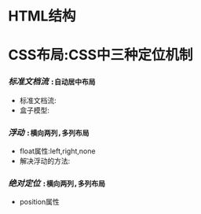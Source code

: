 # HTML结构



# CSS布局:CSS中三种定位机制
### ***标准文档流*** `:自动居中布局`
* 标准文档流:
* 盒子模型:
### ***浮动*** `:横向两列,多列布局`
* float属性:left,right,none
* 解决浮动的方法:
### ***绝对定位*** `:横向两列,多列布局`
* position属性

